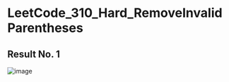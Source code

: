 # LeetCode_310_Hard_RemoveInvalidParentheses

## Result No. 1
![image](https://github.com/user-attachments/assets/2672bf59-92de-4d12-b669-b5a0fa1e9e98)
